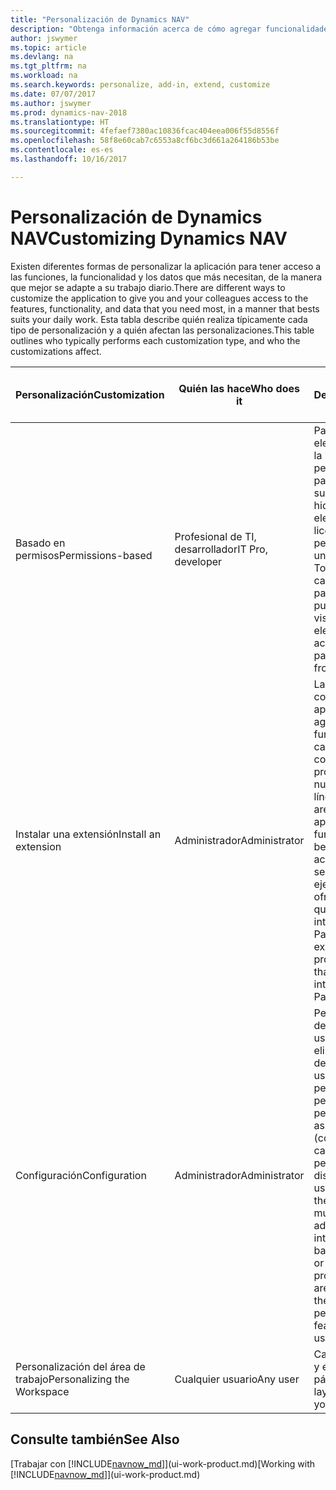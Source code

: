 ```yaml
---
title: "Personalización de Dynamics NAV"
description: "Obtenga información acerca de cómo agregar funcionalidades y personalizar Dynamics NAV."
author: jswymer
ms.topic: article
ms.devlang: na
ms.tgt_pltfrm: na
ms.workload: na
ms.search.keywords: personalize, add-in, extend, customize
ms.date: 07/07/2017
ms.author: jswymer
ms.prod: dynamics-nav-2018
ms.translationtype: HT
ms.sourcegitcommit: 4fefaef7380ac10836fcac404eea006f55d8556f
ms.openlocfilehash: 58f8e60cab7c6553a8cf6bc3d661a264186b53be
ms.contentlocale: es-es
ms.lasthandoff: 10/16/2017

---
```

# <a name="customizing-dynamics-nav"></a><span data-ttu-id="00a15-103">Personalización de Dynamics NAV</span><span class="sxs-lookup"><span data-stu-id="00a15-103">Customizing Dynamics NAV</span></span>
<span data-ttu-id="00a15-104">Existen diferentes formas de personalizar la aplicación para tener acceso a las funciones, la funcionalidad y los datos que más necesitan, de la manera que mejor se adapte a su trabajo diario.</span><span class="sxs-lookup"><span data-stu-id="00a15-104">There are different ways to customize the application to give you and your colleagues access to the features, functionality, and data that you need most, in a manner that bests suits your daily work.</span></span> <span data-ttu-id="00a15-105">Esta tabla describe quién realiza típicamente cada tipo de personalización y a quién afectan las personalizaciones.</span><span class="sxs-lookup"><span data-stu-id="00a15-105">This table outlines who typically performs each customization type, and who the customizations affect.</span></span>

| <span data-ttu-id="00a15-106">Personalización</span><span class="sxs-lookup"><span data-stu-id="00a15-106">Customization</span></span>   |<span data-ttu-id="00a15-107">Quién las hace</span><span class="sxs-lookup"><span data-stu-id="00a15-107">Who does it</span></span>|  <span data-ttu-id="00a15-108">Description</span><span class="sxs-lookup"><span data-stu-id="00a15-108">Description</span></span>  |  <span data-ttu-id="00a15-109">Quién ve los cambios</span><span class="sxs-lookup"><span data-stu-id="00a15-109">Who sees the changes</span></span>  |  <span data-ttu-id="00a15-110">Más información</span><span class="sxs-lookup"><span data-stu-id="00a15-110">More information</span></span>  |
|-----------------|---|---------------|------------------------|--------------------|
|<span data-ttu-id="00a15-111">Basado en permisos</span><span class="sxs-lookup"><span data-stu-id="00a15-111">Permissions-based</span></span>|<span data-ttu-id="00a15-112">Profesional de TI, desarrollador</span><span class="sxs-lookup"><span data-stu-id="00a15-112">IT Pro, developer</span></span>|<span data-ttu-id="00a15-113">Para mostrar y ocultar elementos basados en la licencia o los permisos del usuario para las tablas subyacentes.</span><span class="sxs-lookup"><span data-stu-id="00a15-113">Show or hide user interface elements based on the license or the user's permissions to the underlying tables.</span></span> <span data-ttu-id="00a15-114">Todos los elementos, campos, acciones y partes de página pueden eliminarse de la vista del usuario.</span><span class="sxs-lookup"><span data-stu-id="00a15-114">All elements, fields, actions, and page parts, can be removed from the user’s view.</span></span>|<span data-ttu-id="00a15-115">Todos los usuarios en todas las empresas.</span><span class="sxs-lookup"><span data-stu-id="00a15-115">All users in all companies.</span></span>|[<span data-ttu-id="00a15-116">Eliminando elementos de la interfaz de usuario según los permisos</span><span class="sxs-lookup"><span data-stu-id="00a15-116">Removing Elements from the User Interface According to Permissions</span></span>](https://msdn.microsoft.com/en-us/dynamics-nav/removing-elements-from-the-user-interface-according-to-permissions)|
|<span data-ttu-id="00a15-117">Instalar una extensión</span><span class="sxs-lookup"><span data-stu-id="00a15-117">Install an extension</span></span>|<span data-ttu-id="00a15-118">Administrador</span><span class="sxs-lookup"><span data-stu-id="00a15-118">Administrator</span></span>|<span data-ttu-id="00a15-119">Las extensiones son como pequeñas aplicaciones que agregan funcionalidades, cambian el comportamiento, proporcionan acceso a nuevos servicios en línea y más.</span><span class="sxs-lookup"><span data-stu-id="00a15-119">Extensions are like small applications that add functionality, change behavior, provide access to new online services, and more.</span></span> <span data-ttu-id="00a15-120">Por ejemplo, Microsoft ofrece una extensión que proporciona integración con PayPal Payments Standard.</span><span class="sxs-lookup"><span data-stu-id="00a15-120">For example, Microsoft provides an extension that provides integration with PayPal Payments Standard.</span></span>|<span data-ttu-id="00a15-121">Todos los usuarios en todas las empresas.</span><span class="sxs-lookup"><span data-stu-id="00a15-121">All users in all companies.</span></span>|[<span data-ttu-id="00a15-122">Personalizar con extensiones</span><span class="sxs-lookup"><span data-stu-id="00a15-122">Customizing Using Extensions</span></span>](ui-extensions.md)|
|<span data-ttu-id="00a15-123">Configuración</span><span class="sxs-lookup"><span data-stu-id="00a15-123">Configuration</span></span>|<span data-ttu-id="00a15-124">Administrador</span><span class="sxs-lookup"><span data-stu-id="00a15-124">Administrator</span></span>| <span data-ttu-id="00a15-125">Personalice la interfaz de usuario para varios usuarios agregando o eliminando elementos de la interfaz de usuario basados en permisos o personalizando un perfil al que están asignados los usuarios (con las mismas características de personalización disponibles para los usuarios).</span><span class="sxs-lookup"><span data-stu-id="00a15-125">Customize the user interface for multiple users by adding/removing user interface elements based on permissions, or by customizing a profile that the users are assigned to (using the same personlaization features available to users).</span></span>|<span data-ttu-id="00a15-126">Todos los usuarios de un perfil.</span><span class="sxs-lookup"><span data-stu-id="00a15-126">All users of a profile.</span></span> |[<span data-ttu-id="00a15-127">Configuración de la interfaz de usuario para los usuarios</span><span class="sxs-lookup"><span data-stu-id="00a15-127">Configuring the User Interface for Users</span></span>](admin-configure-user-interface.md)|  
|<span data-ttu-id="00a15-128">Personalización del área de trabajo</span><span class="sxs-lookup"><span data-stu-id="00a15-128">Personalizing the Workspace</span></span>|<span data-ttu-id="00a15-129">Cualquier usuario</span><span class="sxs-lookup"><span data-stu-id="00a15-129">Any user</span></span>|<span data-ttu-id="00a15-130">Cambiar la disposición y el contenido de las páginas.</span><span class="sxs-lookup"><span data-stu-id="00a15-130">Change the layout and content of your pages.</span></span>|<span data-ttu-id="00a15-131">Únicamente el usuario.</span><span class="sxs-lookup"><span data-stu-id="00a15-131">User only.</span></span>|[<span data-ttu-id="00a15-132">Personalización del área de trabajo</span><span class="sxs-lookup"><span data-stu-id="00a15-132">Personalizing Workspaces</span></span>](ui-personalization-overview.md)|

## <a name="see-also"></a><span data-ttu-id="00a15-133">Consulte también</span><span class="sxs-lookup"><span data-stu-id="00a15-133">See Also</span></span>
<span data-ttu-id="00a15-134">[Trabajar con [!INCLUDE[navnow_md](includes/navnow_md.md)]](ui-work-product.md)</span><span class="sxs-lookup"><span data-stu-id="00a15-134">[Working with [!INCLUDE[navnow_md](includes/navnow_md.md)]](ui-work-product.md)</span></span>  


